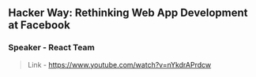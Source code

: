## Hacker Way: Rethinking Web App Development at Facebook
### Speaker - React Team

> Link - https://www.youtube.com/watch?v=nYkdrAPrdcw
